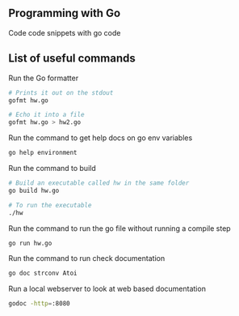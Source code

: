 ## Programming with Go

Code code snippets with go code

## List of useful commands

Run the Go formatter
```bash
# Prints it out on the stdout
gofmt hw.go

# Echo it into a file
gofmt hw.go > hw2.go
```

Run the command to get help docs on go env variables
```bash
go help environment
```

Run the command to build 
```bash
# Build an executable called hw in the same folder
go build hw.go

# To run the executable
./hw
```

Run the command to run the go file without running a compile step
```bash
go run hw.go
```

Run the command to run check documentation
```bash
go doc strconv Atoi
```

Run a local webserver to look at web based documentation 
```bash
godoc -http=:8080
```
